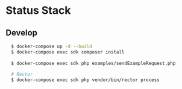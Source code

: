 # Status Stack

Develop
-------
```bash
  $ docker-compose up -d --build
  $ docker-compose exec sdk composer install
  
  $ docker-compose exec sdk php examples/sendExampleRequest.php
  
  # Rector
  $ docker-compose exec sdk php vendor/bin/rector process
```